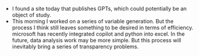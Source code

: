 - I found a site today that publishes GPTs, which could potentially be an object of study.
- This morning I worked on a series of variable generation. But the process I think still leaves something to be desired in terms of efficiency. microsoft has recently integrated copilot and python into excel. In the future, data analysis work may be more simple. But this process will inevitably bring a series of transparency problems.